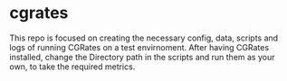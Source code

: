 # cgrates

This repo is focused on creating the necessary config, data, scripts and logs of running CGRates on a test envirnoment.
After having CGRates installed, change the Directory path in the scripts and run them as your own, to take the required metrics.
